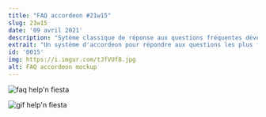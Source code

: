 ```yaml
---
title: "FAQ accordeon #21w15"
slug: 21w15
date: '09 avril 2021'
description: "Sytème classique de réponse aux questions fréquentes développé pour l'association Help'n Fiesta en Javascript à l'occasion du projet tutoré de 2e année d'IUT MMI"
extrait: "Un système d'accordeon pour répondre aux questions les plus fréquentes. Utilisation de Javascript Vanilla."
id: '0015'
img: https://i.imgur.com/tJfVUf8.jpg
alt: FAQ accordeon mockup
---
```


![faq help'n fiesta](https://i.imgur.com/jygdufu.jpg)

<div class="sep-50"></div>

![gif help'n fiesta](https://i.imgur.com/6EXVRZx.gif)
